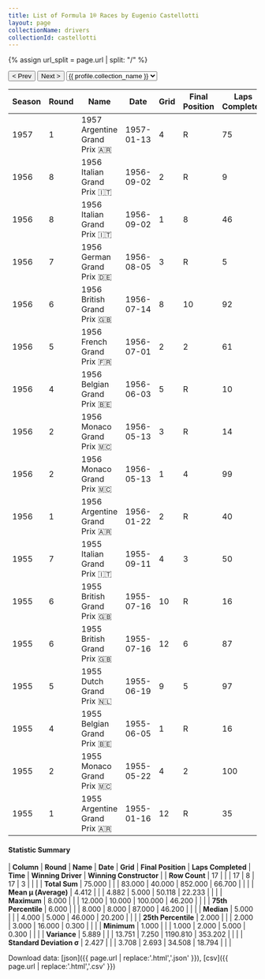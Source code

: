 ```yaml
---
title: List of Formula 1® Races by Eugenio Castellotti
layout: page
collectionName: drivers
collectionId: castellotti
---
```


{% assign url_split = page.url | split: "/" %}
<div id="collection-navigation">
<button onclick="selector.options[selector.selectedIndex-1].value && (window.location = selector.options[selector.selectedIndex-1].value);">&lt; Prev</button>
<button onclick="selector.options[selector.selectedIndex+1].value && (window.location = selector.options[selector.selectedIndex+1].value);">Next &gt;</button>
<select id="selector" onchange="this.options[this.selectedIndex].value && (window.location = this.options[this.selectedIndex].value);">
  {% for collectionId in site.data[page.collectionName].refs %}
    {% if collectionId == page.collectionId %}
      {% assign selected = "selected" %}
    {% else %}
      {% assign selected = "" %}
    {% endif %}
    {% assign profile = site.data[page.collectionName][collectionId].profile %}
    <option value="/f1/{{ page.collectionName }}/{{ collectionId }}/{{ url_split[4] }}" {{ selected }}>{{ profile.collection_name }}</option>
  {% endfor %}
</select>
</div>

| Season | Round | Name | Date | Grid | Final Position | Laps Completed | Time | Winning Driver | Winning Constructor |
|--|--|--|--|--|--|--|--|--|--|
| 1957 | 1 | 1957 Argentine Grand Prix 🇦🇷 | 1957-01-13 | 4 | R | 75 |   | Juan Fangio 🇦🇷 | Maserati 🇮🇹 |
| 1956 | 8 | 1956 Italian Grand Prix 🇮🇹 | 1956-09-02 | 2 | R | 9 |   | Stirling Moss 🇬🇧 | Maserati 🇮🇹 |
| 1956 | 8 | 1956 Italian Grand Prix 🇮🇹 | 1956-09-02 | 1 | 8 | 46 |   | Stirling Moss 🇬🇧 | Maserati 🇮🇹 |
| 1956 | 7 | 1956 German Grand Prix 🇩🇪 | 1956-08-05 | 3 | R | 5 |   | Juan Fangio 🇦🇷 | Ferrari 🇮🇹 |
| 1956 | 6 | 1956 British Grand Prix 🇬🇧 | 1956-07-14 | 8 | 10 | 92 |   | Juan Fangio 🇦🇷 | Ferrari 🇮🇹 |
| 1956 | 5 | 1956 French Grand Prix 🇫🇷 | 1956-07-01 | 2 | 2 | 61 | +0.3 | Peter Collins 🇬🇧 | Ferrari 🇮🇹 |
| 1956 | 4 | 1956 Belgian Grand Prix 🇧🇪 | 1956-06-03 | 5 | R | 10 |   | Peter Collins 🇬🇧 | Ferrari 🇮🇹 |
| 1956 | 2 | 1956 Monaco Grand Prix 🇲🇨 | 1956-05-13 | 3 | R | 14 |   | Stirling Moss 🇬🇧 | Maserati 🇮🇹 |
| 1956 | 2 | 1956 Monaco Grand Prix 🇲🇨 | 1956-05-13 | 1 | 4 | 99 |   | Stirling Moss 🇬🇧 | Maserati 🇮🇹 |
| 1956 | 1 | 1956 Argentine Grand Prix 🇦🇷 | 1956-01-22 | 2 | R | 40 |   | Juan Fangio 🇦🇷 | Ferrari 🇮🇹 |
| 1955 | 7 | 1955 Italian Grand Prix 🇮🇹 | 1955-09-11 | 4 | 3 | 50 | +46.2 | Juan Fangio 🇦🇷 | Mercedes 🇩🇪 |
| 1955 | 6 | 1955 British Grand Prix 🇬🇧 | 1955-07-16 | 10 | R | 16 |   | Stirling Moss 🇬🇧 | Mercedes 🇩🇪 |
| 1955 | 6 | 1955 British Grand Prix 🇬🇧 | 1955-07-16 | 12 | 6 | 87 |   | Stirling Moss 🇬🇧 | Mercedes 🇩🇪 |
| 1955 | 5 | 1955 Dutch Grand Prix 🇳🇱 | 1955-06-19 | 9 | 5 | 97 |   | Juan Fangio 🇦🇷 | Mercedes 🇩🇪 |
| 1955 | 4 | 1955 Belgian Grand Prix 🇧🇪 | 1955-06-05 | 1 | R | 16 |   | Juan Fangio 🇦🇷 | Mercedes 🇩🇪 |
| 1955 | 2 | 1955 Monaco Grand Prix 🇲🇨 | 1955-05-22 | 4 | 2 | 100 | +20.2 | Maurice Trintignant 🇫🇷 | Ferrari 🇮🇹 |
| 1955 | 1 | 1955 Argentine Grand Prix 🇦🇷 | 1955-01-16 | 12 | R | 35 |   | Juan Fangio 🇦🇷 | Mercedes 🇩🇪 |

#### Statistic Summary

| **Column** | **Round** | **Name** | **Date** | **Grid** | **Final Position** | **Laps Completed** | **Time** | **Winning Driver** | **Winning Constructor** |
| **Row Count** | 17 |  |  | 17 | 8 | 17 | 3 |  |  |
| **Total Sum** | 75.000 |  |  | 83.000 | 40.000 | 852.000 | 66.700 |  |  |
| **Mean μ (Average)** | 4.412 |  |  | 4.882 | 5.000 | 50.118 | 22.233 |  |  |
| **Maximum** | 8.000 |  |  | 12.000 | 10.000 | 100.000 | 46.200 |  |  |
| **75th Percentile** | 6.000 |  |  | 8.000 | 8.000 | 87.000 | 46.200 |  |  |
| **Median** | 5.000 |  |  | 4.000 | 5.000 | 46.000 | 20.200 |  |  |
| **25th Percentile** | 2.000 |  |  | 2.000 | 3.000 | 16.000 | 0.300 |  |  |
| **Minimum** | 1.000 |  |  | 1.000 | 2.000 | 5.000 | 0.300 |  |  |
| **Variance** | 5.889 |  |  | 13.751 | 7.250 | 1190.810 | 353.202 |  |  |
| **Standard Deviation σ** | 2.427 |  |  | 3.708 | 2.693 | 34.508 | 18.794 |  |  |

Download data: [json]({{ page.url | replace:'.html','.json' }}), [csv]({{ page.url | replace:'.html','.csv' }})
